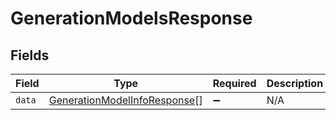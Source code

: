 # GenerationModelsResponse


## Fields

| Field                                                                               | Type                                                                                | Required                                                                            | Description                                                                         |
| ----------------------------------------------------------------------------------- | ----------------------------------------------------------------------------------- | ----------------------------------------------------------------------------------- | ----------------------------------------------------------------------------------- |
| `data`                                                                              | [GenerationModelInfoResponse](../../models/shared/generationmodelinforesponse.md)[] | :heavy_minus_sign:                                                                  | N/A                                                                                 |